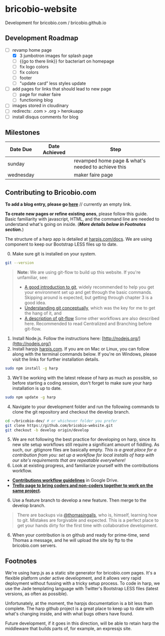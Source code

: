 # bricobio-website

Development for bricobio.com / bricobio.github.io

## Development Roadmap

- [ ] revamp home page
  - [x] 3 jumbotron images for splash page
  - [ ] {{go to there link}} for bacteriart on homepage
  - [ ] fix logo colors
  - [ ] fix colors
  - [ ] footer
  - [ ] "update card” less styles update
- [ ] add pages for links that should lead to new page
  - [ ] page for maker faire
  - [ ] functioning blog
- [ ] images stored in cloudinary
- [ ] redirects: .com > .org > herokuapp
- [ ] install disqus comments for blog

## Milestones
Date Due | Date Achieved | Step
--- | --- | ---
sunday | | revamped home page & what's needed to achieve this
wednesday | | maker faire page

## Contributing to Bricobio.com

**To add a blog entry, please go [here]()** // currently an empty link.

**To create new pages or refine existing ones**, please follow this guide. Basic familiarity with javascript, HTML, and the command line are needed to understand what's going on inside. (***More details below in Footnotes section.***)

The structure of a harp app is detailed at [harpjs.com/docs](http://harpjs.com/docs). We are using component to keep our Bootstrap LESS files up to date.


0. Make sure git is installed on your system.

  ```bash
  git --version
  ```
  > **Note:** We are using git-flow to build up this website. If you're unfamiliar, see:
  >   - [A good introduction to git](git-scm.com/book), widely recommended to help you get your environment set up and get through the basic commands. Skipping around is expected, but getting through chapter 3 is a good idea.
  >   - [Understanding git conceptually](www.sbf5.com/~cduan/technical/git/), which was the key for me to get the hang of it, and
  >   - [A description of git-flow](https://www.atlassian.com/git/workflows) Some other workflows are also described here. Recommended to read Centralized and Branching before git-flow.

1. Install Node.js. Follow the instructions here: [http://nodejs.org/](http://nodejs.org/)
2. Install harpjs [harpjs.com](http://harpjs.com/docs/environment/install). If you are on Mac or Linux, you can follow along with the terminal commands below. If you're on Windows, please visit the links for further installation details.

  ```bash
  sudo npm install -g harp
  ```
3. We'll be working with the latest release of harp as much as possible, so before starting a coding session, don't forget to make sure your harp installation is up to date.

  ```bash
  sudo npm update -g harp
  ```

4. Navigate to your development folder and run the following commands to clone the git repository and checkout the develop branch.

  ```bash
  cd ~/bricobio-dev/ # or whichever folder you prefer
  git clone https://github.com/bricobio-website.git
  git checkout -b develop origin/develop
  ```

5. We are not following the best practice for developing on harp, since its new site setup workflows still require a significant amount of fiddling. As such, our .gitignore files are basically empty. *This is a great place for a contribution from you: set up a workflow for local installs of harp with our site's requirements that are repeatable everywhere!*
5. Look at existing progress, and familiarize yourself with the contributions workflow.
  - **[Contributions workflow guidelines](https://docs.google.com/document/d/1REjL3IRt9BcbnEVfj-5WO0Z7E_AME8RYaz_7b-s3f5s/edit?usp=sharing)** in Google Drive.
  - **[Trello page to bring coders and non-coders together to work on the same project](https://trello.com/b/PV2IKZoA/website).**

6. Use a feature branch to develop a new feature. Then merge to the develop branch.

  > There are backups via [@thomasingalls](https://github.com/thomasingalls), who is, himself, learning how to git. Mistakes are forgivable and expected. This is a perfect place to get your hands dirty for the first time with collaborative development.

6. When your contribution is on github and ready for prime-time, send Thomas a message, and he will upload the site by ftp to the bricobio.com servers.

## Footnotes
We're using harp.js as a static site generator for bricobio.com pages. It's a flexible platform under active development, and it allows very rapid deployment without fussing with a tricky setup process. To code in harp, we use the Jade templating language with Twitter's Bootstrap LESS files (latest versions, as often as possible).

Unfortunately, at the moment, the harpjs documentation is a bit less than complete. The harp github project is a great place to keep up to date with what's changing inside, and with what bugs others have found.

Future development, if it goes in this direction, will be able to retain harp the middleware that builds parts of, for example, an expressjs site.
